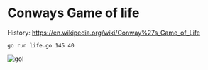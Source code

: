 # Conways Game of life
History: https://en.wikipedia.org/wiki/Conway%27s_Game_of_Life

```
go run life.go 145 40
```

![gol](https://user-images.githubusercontent.com/64043763/142944999-794a82ae-2b09-4e27-b137-12d9853be47d.gif)
